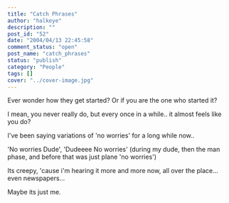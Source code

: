 ```yaml
---
title: "Catch Phrases"
author: "halkeye"
description: ""
post_id: "52"
date: "2004/04/13 22:45:58"
comment_status: "open"
post_name: "catch_phrases"
status: "publish"
category: "People"
tags: []
cover: "../cover-image.jpg"
---
```


Ever wonder how they get started? Or if you are the one who started it?  

I mean, you never really do, but every once in a while.. it almost feels like you do?

  

I've been saying variations of 'no worries' for a long while now..  

'No worries Dude', 'Dudeeee No worries' (during my dude, then the man phase, and before that was just plane 'no worries')

Its creepy, 'cause i'm hearing it more and more now, all over the place... even newspapers...

  

Maybe its just me.
